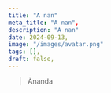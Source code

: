 ```yaml
---
title: "A nan"
meta_title: "A nan",
description: "A nan"
date: 2024-09-13,
image: "/images/avatar.png"
tags: [],
draft: false,
---
```


> Ānanda
